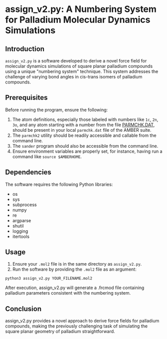 # assign_v2.py: A Numbering System for Palladium Molecular Dynamics Simulations

## Introduction

`assign_v2.py` is a software developed to derive a novel force field for molecular dynamics simulations of square planar palladium compounds using a unique "numbering system" technique. This system addresses the challenge of varying bond angles in cis-trans isomers of palladium compounds.

## Prerequisites

Before running the program, ensure the following:

1. The atom definitions, especially those labeled with numbers like `1c`, `2n`, `3o`, and any atom starting with a number from the file [PARMCHK.DAT](https://github.com/bkurt00/palladiumFF2/blob/main/assign_v2/PARMCHK.DAT), should be present in your local `parmchk.dat` file of the AMBER suite.
2. The `parmchk2` utility should be readily accessible and callable from the command line.
3. The `sander` program should also be accessible from the command line.
4. Ensure environment variables are properly set, for instance, having run a command like `source $AMBERHOME`.

## Dependencies

The software requires the following Python libraries:

- os
- sys
- subprocess
- numpy
- re
- argparse
- shutil
- logging
- itertools

## Usage

1. Ensure your `.mol2` file is in the same directory as `assign_v2.py`.
2. Run the software by providing the `.mol2` file as an argument:

`python3 assign_v2.py YOUR_FILENAME.mol2`

After execution, assign_v2.py will generate a .frcmod file containing palladium parameters consistent with the numbering system.

## Conclusion
assign_v2.py provides a novel approach to derive force fields for palladium compounds, making the previously challenging task of simulating the square planar geometry of palladium straightforward.
